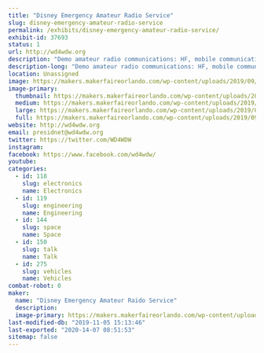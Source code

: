 ```yaml
---
title: "Disney Emergency Amateur Radio Service"
slug: disney-emergency-amateur-radio-service
permalink: /exhibits/disney-emergency-amateur-radio-service/
exhibit-id: 37693
status: 1
url: http://wd4wdw.org
description: "Demo amateur radio communications: HF, mobile communications with our van, and satellite communications."
description-long: "Demo amateur radio communications: HF, mobile communications with our van, and satellite communications."
location: Unassigned
image: https://makers.makerfaireorlando.com/wp-content/uploads/2019/09/dearsphoto2-1024x683.jpg
image-primary:
  thumbnail: https://makers.makerfaireorlando.com/wp-content/uploads/2019/09/dearsphoto2-150x150.jpg
  medium: https://makers.makerfaireorlando.com/wp-content/uploads/2019/09/dearsphoto2-300x200.jpg
  large: https://makers.makerfaireorlando.com/wp-content/uploads/2019/09/dearsphoto2-1024x683.jpg
  full: https://makers.makerfaireorlando.com/wp-content/uploads/2019/09/dearsphoto2.jpg
website: http://wd4wdw.org
email: presidnet@wd4wdw.org
twitter: https://twitter.com/WD4WDW
instagram: 
facebook: https://www.facebook.com/wd4wdw/
youtube: 
categories:
  - id: 118
    slug: electronics
    name: Electronics
  - id: 119
    slug: engineering
    name: Engineering
  - id: 144
    slug: space
    name: Space
  - id: 150
    slug: talk
    name: Talk
  - id: 275
    slug: vehicles
    name: Vehicles
combat-robot: 0
maker:
  name: "Disney Emergency Amateur Raido Service"
  description:
  image-primary: https://makers.makerfaireorlando.com/wp-content/uploads/2019/09/dearsphoto1.jpg
last-modified-db: "2019-11-05 15:13:46"
last-exported: "2020-14-07 08:51:53"
sitemap: false
---
```

